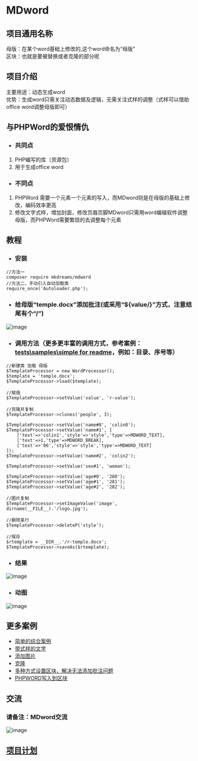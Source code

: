 # MDword

## 项目通用名称
母版：在某个word基础上修改的,这个word命名为“母版”   
区块：也就是要被替换或者克隆的部分呢


## 项目介绍
主要用途：动态生成word  
优势：生成word只需关注动态数据及逻辑，无需关注式样的调整（式样可以借助office word调整母版即可）

## 与PHPWord的爱恨情仇
+ ### 共同点
1. PHP编写的库（资源包）
2. 用于生成office word

+ ### 不同点
1. PHPWord 需要一个元素一个元素的写入，而MDword则是在母版的基础上修改，编码效率更高
2. 修改文字式样，增加封面，修改页眉页脚MDword只需用word编辑软件调整母版，而PHPWord需要繁琐的去调整每个元素

## 教程
+ ### 安装
```
//方法一
composer require mkdreams/mdword
//方法二，手动引入自动加载类
require_once('Autoloader.php');
```
+ ### 给母版“temple.docx”添加批注(或采用“${value/}”方式，注意结尾有个“/”)
![image](https://user-images.githubusercontent.com/12422458/111026036-1c647700-8423-11eb-9df2-e9a2e5530007.png) 
+ ### 调用方法（更多更丰富的调用方式，参考案例：[tests\samples\simple for readme](https://github.com/mkdreams/MDword/blob/master/tests/samples/simple%20for%20readme/index.php)，例如：目录、序号等）
```
//新建类 加载 母版
$TemplateProcessor = new WordProcessor();
$template = 'temple.docx';
$TemplateProcessor->load($template);

//赋值
$TemplateProcessor->setValue('value', 'r-value');

//克隆并复制
$TemplateProcessor->clones('people', 3);

$TemplateProcessor->setValue('name#0', 'colin0');
$TemplateProcessor->setValue('name#1', [
    ['text'=>'colin1','style'=>'style','type'=>MDWORD_TEXT],
    ['text'=>1,'type'=>MDWORD_BREAK],
    ['text'=>'86','style'=>'style','type'=>MDWORD_TEXT]
]);
$TemplateProcessor->setValue('name#2', 'colin2');

$TemplateProcessor->setValue('sex#1', 'woman');

$TemplateProcessor->setValue('age#0', '280');
$TemplateProcessor->setValue('age#1', '281');
$TemplateProcessor->setValue('age#2', '282');

//图片复制
$TemplateProcessor->setImageValue('image', dirname(__FILE__).'/logo.jpg');

//删除某行
$TemplateProcessor->deleteP('style');

//保存
$rtemplate = __DIR__.'/r-temple.docx';
$TemplateProcessor->saveAs($rtemplate);
```

+ ### 结果
![image](https://user-images.githubusercontent.com/12422458/111026037-1d95a400-8423-11eb-81e2-941f6b854e34.png) 

+ ### 动图
![image](https://user-images.githubusercontent.com/12422458/111026041-1ec6d100-8423-11eb-8e14-d8daf99a9704.gif) 


## 更多案例
- [简单的综合案例](https://github.com/mkdreams/MDword/tree/master/tests/samples/simple%20for%20readme)
- [带式样的文字](https://github.com/mkdreams/MDword/tree/master/tests/samples/text)
- [添加图片](https://github.com/mkdreams/MDword/tree/master/tests/samples/image)
- [克隆](https://github.com/mkdreams/MDword/tree/master/tests/samples/clone)
- [多种方式设置区块，解决无法添加批注问题](https://github.com/mkdreams/MDword/tree/master/tests/samples/block)
- [PHPWORD写入到区块](https://github.com/mkdreams/MDword/tree/master/tests/samples/phpword)

## 交流
###  请备注：MDword交流
![image](https://user-images.githubusercontent.com/12422458/111025926-5a14d000-8422-11eb-86a3-db8a0ad712f0.png) 


## [项目计划](https://github.com/mkdreams/MDword/projects/1#column-10318470)

